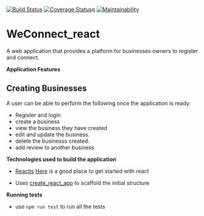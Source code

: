  [![Build Status](https://travis-ci.org/james947/Weconnect_react.svg?branch=ch-implement-react-development-setup-%23158019435)](https://travis-ci.org/james947/Weconnect_react)
 [![Coverage Status](https://coveralls.io/repos/github/james947/Weconnect_react/badge.svg)](https://coveralls.io/github/james947/Weconnect_react)q
[![Maintainability](https://api.codeclimate.com/v1/badges/27715c28b1951e349d86/maintainability)](https://codeclimate.com/github/james947/Weconnect_react/maintainability)
 # WeConnect_react
 A web application that provides a platform for businesses owners to register and connect.

 **Application Features**

Creating Businesses
---
 

 A user can be able to perform the following once the application is ready:

 * Register and login
 * create a business
 * view the business they have created
 * edit and update the business.
 * delete the businesss created.
 * add review to another business

 **Technologies used to build the application**

 * [Reactjs](https://reactjs.org/docs/hello-world.html) [Here](https://reactjs.org/tutorial/tutorial.html) is a good place to get started with react

 * Uses [create_react_app](https://github.com/facebook/create-react-app) to scaffold the initial structure

 **Running tests**
 * use `npm run test` to run all the tests